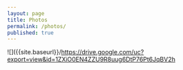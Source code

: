 ```yaml
---
layout: page
title: Photos
permalink: /photos/
published: true
---
```


![]({{site.baseurl}}/https://drive.google.com/uc?export=view&id=1ZXiO0EN4ZZU9R8uug6DtP76Pt6JqBV2h


